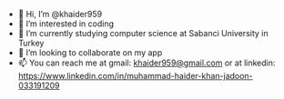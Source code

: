 - 👋 Hi, I’m @khaider959
- 👀 I’m interested in coding
- 🌱 I’m currently studying computer science at Sabanci University in Turkey
- 💞️ I’m looking to collaborate on my app
- 📫 You can reach me at gmail: khaider959@gmail.com or at linkedin: https://www.linkedin.com/in/muhammad-haider-khan-jadoon-033191209

<!---
khaider959/khaider959 is a ✨ special ✨ repository because its `README.md` (this file) appears on your GitHub profile.
You can click the Preview link to take a look at your changes.
--->
